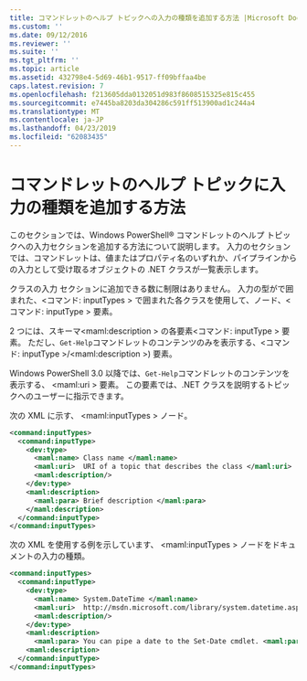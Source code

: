 ```yaml
---
title: コマンドレットのヘルプ トピックへの入力の種類を追加する方法 |Microsoft Docs
ms.custom: ''
ms.date: 09/12/2016
ms.reviewer: ''
ms.suite: ''
ms.tgt_pltfrm: ''
ms.topic: article
ms.assetid: 432798e4-5d69-46b1-9517-ff09bffaa4be
caps.latest.revision: 7
ms.openlocfilehash: f213605dda0132051d983f8608515325e815c455
ms.sourcegitcommit: e7445ba8203da304286c591ff513900ad1c244a4
ms.translationtype: MT
ms.contentlocale: ja-JP
ms.lasthandoff: 04/23/2019
ms.locfileid: "62083435"
---
```

# <a name="how-to-add-input-types-to-a-cmdlet-help-topic"></a>コマンドレットのヘルプ トピックに入力の種類を追加する方法

このセクションでは、Windows PowerShell® コマンドレットのヘルプ トピックへの入力セクションを追加する方法について説明します。 入力のセクションでは、コマンドレットは、値またはプロパティ名のいずれか、パイプラインからの入力として受け取るオブジェクトの .NET クラスが一覧表示します。

クラスの入力 セクションに追加できる数に制限はありません。 入力の型がで囲まれた、\<コマンド: inputTypes > で囲まれた各クラスを使用して、ノード、\<コマンド: inputType > 要素。

2 つには、スキーマ\<maml:description > の各要素\<コマンド: inputType > 要素。 ただし、`Get-Help`コマンドレットのコンテンツのみを表示する、\<コマンド: inputType >/\<maml:description >) 要素。

Windows PowerShell 3.0 以降では、`Get-Help`コマンドレットのコンテンツを表示する、 \<maml:uri > 要素。 この要素では、.NET クラスを説明するトピックへのユーザーに指示できます。

次の XML に示す、 \<maml:inputTypes > ノード。

```xml
<command:inputTypes>
  <command:inputType>
    <dev:type>
      <maml:name> Class name </maml:name>
      <maml:uri>  URI of a topic that describes the class </maml:uri>
      <maml:description/>
    </dev:type>
    <maml:description>
      <maml:para> Brief description </maml:para>
    </maml:description>
  </command:inputType>
</command:inputTypes>
```

次の XML を使用する例を示しています、 \<maml:inputTypes > ノードをドキュメントの入力の種類。

```xml
<command:inputTypes>
  <command:inputType>
    <dev:type>
      <maml:name> System.DateTime </maml:name>
      <maml:uri>  http://msdn.microsoft.com/library/system.datetime.aspx </maml:uri>
      <maml:description/>
    </dev:type>
    <maml:description>
      <maml:para> You can pipe a date to the Set-Date cmdlet. <maml:para>
    <maml:description>
  </command:inputType>
</command:inputTypes>
```